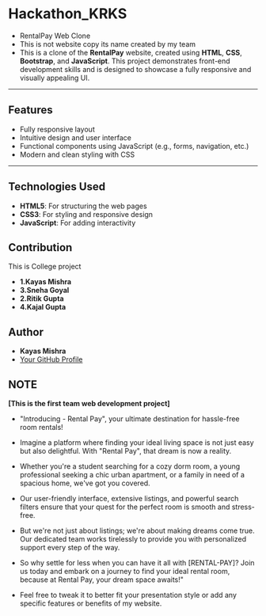 # Hackathon_KRKS
- RentalPay Web Clone
- This is not website copy its name created by my team
- This is a clone of the **RentalPay** website, created using **HTML**, **CSS**, **Bootstrap**, and **JavaScript**. This project demonstrates front-end development skills and is designed to showcase a fully responsive and visually appealing UI.  

---

## Features  
- Fully responsive layout  
- Intuitive design and user interface  
- Functional components using JavaScript (e.g., forms, navigation, etc.)  
- Modern and clean styling with CSS  

---

## Technologies Used  
- **HTML5**: For structuring the web pages  
- **CSS3**: For styling and responsive design  
- **JavaScript**: For adding interactivity  

## Contribution  
This is College project
- **1.Kayas Mishra**
- **3.Sneha Goyal** 
- **2.Ritik Gupta**
- **4.Kajal Gupta**

## Author  
- **Kayas Mishra**  
- [Your GitHub Profile](https://github.com/KayasSecret)  

## NOTE
**[This is the first team web development project]**

- "Introducing - Rental Pay", your ultimate destination for hassle-free room rentals! 

- Imagine a platform where finding your ideal living space is not just easy but also delightful. With "Rental Pay", that dream is now a reality.

- Whether you're a student searching for a cozy dorm room, a young professional seeking a chic urban apartment, or a family in need of a spacious home, we've got you covered.

- Our user-friendly interface, extensive listings, and powerful search filters ensure that your quest for the perfect room is smooth and stress-free.

- But we're not just about listings; we're about making dreams come true. Our dedicated team works tirelessly to provide you with personalized support every step of the way.

- So why settle for less when you can have it all with [RENTAL-PAY]? Join us today and embark on a journey to find your ideal rental room, because at Rental Pay, your dream space awaits!"

- Feel free to tweak it to better fit your presentation style or add any specific features or benefits of my website.
